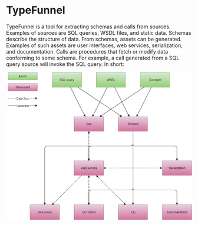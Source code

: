 # TypeFunnel

TypeFunnel is a tool for extracting schemas and calls from sources. Examples of
sources are SQL queries, WSDL files, and static data. Schemas describe the
structure of data. From schemas, assets can be generated. Examples of such
assets are user interfaces, web services, serialization, and documentation.
Calls are procedures that fetch or modify data conforming to some schema. For
example, a call generated from a SQL query source will invoke the SQL query. In
short:

<div align="center">
  <img src="docs/diagram.png" alt="Diagram describing TypeFunnel." />
</div>
